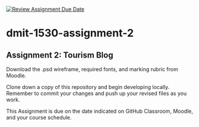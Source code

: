 [![Review Assignment Due Date](https://classroom.github.com/assets/deadline-readme-button-22041afd0340ce965d47ae6ef1cefeee28c7c493a6346c4f15d667ab976d596c.svg)](https://classroom.github.com/a/-rSX5XU5)
# dmit-1530-assignment-2

## Assignment 2: Tourism Blog

Download the .psd wireframe, required fonts, and marking rubric from Moodle.

Clone down a copy of this repository and begin developing locally. Remember to commit your changes and push up your revised files as you work. 

This Assignment is due on the date indicated on GitHub Classroom, Moodle, and your course schedule. 